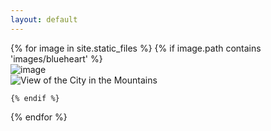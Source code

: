 ```yaml
---
layout: default
---
```

<div class="container lightbox" data-mdb-lightbox-init>
    <div class="row">
    {% for image in site.static_files %}
    {% if image.path contains 'images/blueheart' %}
   
<div class="col-lg-4"> <img 
src="{{ site.baseurl }}{{ image.path }}" 
data-mdb-img="{{ site.baseurl }}{{ image.path }}" 
alt="image"  class="img-fluid" /></div>
    
<div class="col-lg-4">
      <img
        src="https://mdbcdn.b-cdn.net/img/Photos/Thumbnails/Slides/3.webp"
        data-mdb-img="https://mdbcdn.b-cdn.net/img/Photos/Slides/3.webp"
        alt="View of the City in the Mountains"
        class="w-100"
      />
    </div>


    {% endif %}
{% endfor %}
</div>
</div>
